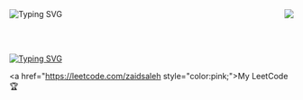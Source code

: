 <img align="right" src="https://visitor-badge.laobi.icu/badge?page_id=salesp07.salesp07" />

<img src="https://readme-typing-svg.herokuapp.com?font=Roboto&weight=800&pause=1000&random=false&width=435&lines=Hello+There%2C;I+am+Zaid." alt="Typing SVG" />

<br><br/>

<a href="https://zaidxdev.github.io/cv/"><img src="https://readme-typing-svg.herokuapp.com?font=Roboto&weight=800&duration=7500&pause=1000&color=3B5CF7&random=false&width=435&lines=A+**Softwear+Developer**+from+Jordan;Click+to+open+my+**website**" alt="Typing SVG" /></a>

<a href="https://leetcode.com/zaidsaleh style="color:pink;">My LeetCode 🏆</a>

